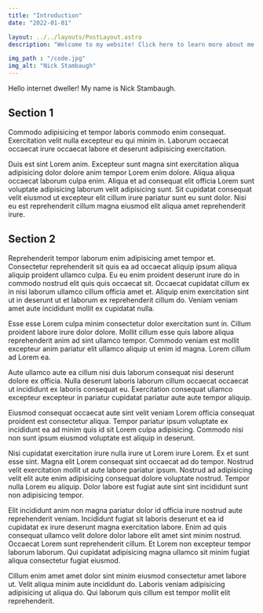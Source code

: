 ```yaml
---
title: "Introduction"
date: "2022-01-01"

layout: ../../layouts/PostLayout.astro
description: "Welcome to my website! Click here to learn more about me."

img_path : "/code.jpg"
img_alt: "Nick Stambaugh"
---
```


Hello internet dweller! My name is Nick Stambaugh.

## Section 1

Commodo adipisicing et tempor laboris commodo enim consequat. Exercitation velit nulla excepteur eu qui minim in. Laborum occaecat occaecat irure occaecat labore et deserunt adipisicing exercitation.

Duis est sint Lorem anim. Excepteur sunt magna sint exercitation aliqua adipisicing dolor dolore anim tempor Lorem enim dolore. Aliqua aliqua occaecat laborum culpa enim. Aliqua et ad consequat elit officia Lorem sunt voluptate adipisicing laborum velit adipisicing sunt. Sit cupidatat consequat velit eiusmod ut excepteur elit cillum irure pariatur sunt eu sunt dolor. Nisi eu est reprehenderit cillum magna eiusmod elit aliqua amet reprehenderit irure.

## Section 2

Reprehenderit tempor laborum enim adipisicing amet tempor et. Consectetur reprehenderit sit quis ea ad occaecat aliquip ipsum aliqua aliquip proident ullamco culpa. Eu eu enim proident deserunt irure do in commodo nostrud elit quis quis occaecat sit. Occaecat cupidatat cillum ex in nisi laborum ullamco cillum officia amet et. Aliquip enim exercitation sint ut in deserunt ut et laborum ex reprehenderit cillum do. Veniam veniam amet aute incididunt mollit ex cupidatat nulla.

Esse esse Lorem culpa minim consectetur dolor exercitation sunt in. Cillum proident labore irure dolor dolore. Mollit cillum esse quis labore aliqua reprehenderit anim ad sint ullamco tempor. Commodo veniam est mollit excepteur anim pariatur elit ullamco aliquip ut enim id magna. Lorem cillum ad Lorem ea.

Aute ullamco aute ea cillum nisi duis laborum consequat nisi deserunt dolore ex officia. Nulla deserunt laboris laborum cillum occaecat occaecat ut incididunt ex laboris consequat eu. Exercitation consequat ullamco excepteur excepteur in pariatur cupidatat pariatur aute aute tempor aliquip.

Eiusmod consequat occaecat aute sint velit veniam Lorem officia consequat proident est consectetur aliqua. Tempor pariatur ipsum voluptate ex incididunt ea ad minim quis id sit Lorem culpa adipisicing. Commodo nisi non sunt ipsum eiusmod voluptate est aliquip in deserunt.

Nisi cupidatat exercitation irure nulla irure ut Lorem irure Lorem. Ex et sunt esse sint. Magna elit Lorem consequat sint occaecat ad do tempor. Nostrud velit exercitation mollit ut aute labore pariatur ipsum. Nostrud ad adipisicing velit elit aute enim adipisicing consequat dolore voluptate nostrud. Tempor nulla Lorem eu aliquip. Dolor labore est fugiat aute sint sint incididunt sunt non adipisicing tempor.

Elit incididunt anim non magna pariatur dolor id officia irure nostrud aute reprehenderit veniam. Incididunt fugiat sit laboris deserunt et ea id cupidatat ex irure deserunt magna exercitation labore. Enim ad quis consequat ullamco velit dolore dolor labore elit amet sint minim nostrud. Occaecat Lorem sunt reprehenderit cillum. Et Lorem non excepteur tempor laborum laborum. Qui cupidatat adipisicing magna ullamco sit minim fugiat aliqua consectetur fugiat eiusmod.

Cillum enim amet amet dolor sint minim eiusmod consectetur amet labore ut. Velit aliqua minim aute incididunt do. Laboris veniam adipisicing adipisicing ut aliqua do. Qui laborum quis cillum est tempor mollit elit reprehenderit.
